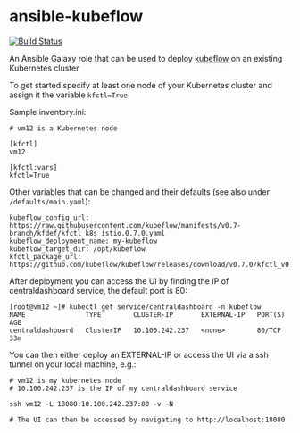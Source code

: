 # ansible-kubeflow
[![Build Status](https://travis-ci.org/andiveloper/ansible-kubeflow.svg?branch=master)](https://travis-ci.org/andiveloper/ansible-kubeflow)

An Ansible Galaxy role that can be used to deploy [kubeflow](https://www.kubeflow.org) on an existing Kubernetes cluster

To get started specify at least one node of your Kubernetes cluster and assign it the variable `kfctl=True`

Sample inventory.ini:

```
# vm12 is a Kubernetes node

[kfctl]
vm12

[kfctl:vars]
kfctl=True
```

Other variables that can be changed and their defaults (see also under `/defaults/main.yaml`):

```
kubeflow_config_url: https://raw.githubusercontent.com/kubeflow/manifests/v0.7-branch/kfdef/kfctl_k8s_istio.0.7.0.yaml
kubeflow_deployment_name: my-kubeflow
kubeflow_target_dir: /opt/kubeflow
kfctl_package_url: https://github.com/kubeflow/kubeflow/releases/download/v0.7.0/kfctl_v0.7.0_linux.tar.gz
```

After deployment you can access the UI by finding the IP of centraldashboard service, the default port is 80:

```
[root@vm12 ~]# kubectl get service/centraldashboard -n kubeflow
NAME               TYPE        CLUSTER-IP       EXTERNAL-IP   PORT(S)   AGE
centraldashboard   ClusterIP   10.100.242.237   <none>        80/TCP    33m
```

You can then either deploy an EXTERNAL-IP or access the UI via a ssh tunnel on your local machine, e.g.:

```
# vm12 is my kubernetes node
# 10.100.242.237 is the IP of my centraldashboard service

ssh vm12 -L 18080:10.100.242.237:80 -v -N

# The UI can then be accessed by navigating to http://localhost:18080
```
